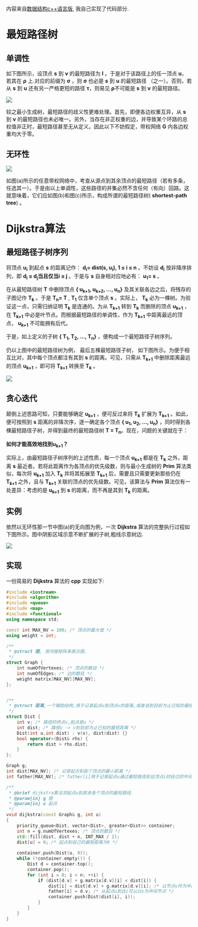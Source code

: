 内容来自[数据结构c++语言版](https://book.douban.com/subject/25859528/), 我自己实现了代码部分.

# 最短路径树

## 单调性
如下图所示，设顶点 **s** 到 **v** 的最短路径为 **l** 。于是对于该路径上的任一顶点 **u**，若其在 **ρ** 上.对应的前缀为 **σ** ，则 **σ** 也必是 **s** 到 **u** 的最短路径 （之一）。否则，若从 **s** 到 **u** 还有另一严格更短的路径 **τ**，则易见 **ρ**不可能是 **s** 到 **v** 的最短路径。

![](./pic/shortest_path_mono.jpg)



较之最小生成树，最短路径的歧义性更难处理。首先，即便各边权重互异，从 **s** 到 **v** 的最短路径也未必唯一。另外，当存在非正权重的边，并导致某个环路的总权值非正时，最短路径甚至无从定义。因此以下不妨假定，带权网络 **G** 内各边权重均大于零。



## 无环性

![](./pic/shortest_path_tree.jpg)

如图(a)所示的任意带权网络中，考查从源点到其余顶点的最短路径（若有多条，任选其一）。于是由以上单调性，这些路径的并集必然不含任何（有向）回路。这就意味着，它们应如图(b)和图(c)所示，构成所谓的最短路径树( **shortest-path tree**) 。

# Dijkstra算法

## 最短路径子树序列

将顶点 **u<sub>i</sub>** 到起点 **s** 的距离记作： **d<sub>i</sub>= dist(s, u<sub>i</sub>), 1 ≤ i ≤ n** 。不妨设  **d<sub>i</sub>**  按非降序排列，即 **d<sub>i</sub> ≤ d<sub>j</sub>当且仅当i ≤ j** 。于是与 **s** 自身相对应地必有： **u<sub>1</sub>= s** 。

在从最短路径树 **T** 中删除顶点 **{ u<sub>k+1</sub>, u<sub>k+2</sub>, ..., u<sub>n</sub>}** 及其关联各边之后，将残存的子图记作 **T<sub>k</sub>** 。于是 **T<sub>n</sub>= T** , **T<sub>1</sub>** 仅含单个顶点 **s** 。实际上， **T<sub>k</sub>** 必为一棵树。为验证这一点，只需归纳证明  **T<sub>k</sub>** 是连通的。为从 **T<sub>k+1</sub>** 转到 **T<sub>k</sub>** 而删除的顶点 **u<sub>k+1</sub>** ，在 **T<sub>k+1</sub>** 中必是叶节点。而根据最短路径的单调性，作为 **T<sub>k+1</sub>** 中距离最远的顶点， **u<sub>k+1</sub>** 不可能拥有后代。

于是，如上定义的子树 **{ T<sub>1</sub>, T<sub>2</sub>, ..., T<sub>n</sub>}** ，便构成一个最短路径子树序列。

仍以上图中的最短路径树为例， 最后五棵最短路径子树， 如下图所示。为便于相互比对，其中每个顶点都注有其到 **s** 的距离。可见，只需从 **T<sub>k+1</sub>** 中删除距离最远的顶点 **u<sub>k+1</sub>** ，即可将 **T<sub>k+1</sub>** 转换至 **T<sub>k</sub>** 。

![](./pic/shortest_path_tree.png)

## 贪心迭代

颠倒上述思路可知，只要能够确定 **u<sub>k+1</sub>** ，便可反过来将 **T<sub>k</sub>** 扩展为 **T<sub>k+1</sub>** 。如此，便可按照到 **s** 距离的非降次序，逐一确定各个顶点 **{ u<sub>1</sub>, u<sub>2</sub>, ..., u<sub>n</sub>}** ，同时得到各棵最短路径子树，并得到最终的最短路径树 **T = T<sub>n</sub>**。现在，问题的关键就在于：

 **如何才能高效地找到u<sub>k+1</sub>？**

实际上，由最短路径子树序列的上述性质，每一个顶点 **u<sub>k+1</sub>** 都是在 **T<sub>k</sub>** 之外，距离 **s** 最近者。若将此距离作为各顶点的优先级数，则与最小生成树的 **Prim** 算法类似，每次将 **u<sub>k+1</sub>** 加入 **T<sub>k</sub>** 并将其拓展至 **T<sub>k+1</sub>** 后，需要且只需要更新那些仍在 **T<sub>k+1</sub>** 之外，且与 **T<sub>k+1</sub>** 关联的顶点的优先级数。可见，该算法与 **Prim** 算法仅有一处差异：考虑的是 **u<sub>k+1</sub>** 到 **s** 的距离，而不再是其到 **T<sub>k</sub>** 的距离。

## 实例

依然以无环性那一节中图(a)的无向图为例，一次 **Dijkstra** 算法的完整执行过程如下图所示。图中阴影区域示意不断扩展的子树,粗线示意树边.

![](./pic/dijkstra_example.png)

## 实现

一份简易的 **Dijkstra** 算法的 **cpp** 实现如下:

```cpp
#include <iostream>
#include <algorithm>
#include <queue>
#include <map>
#include <functional>
using namespace std;

const int MAX_NV = 100;	/* 顶点的最大值 */
using weight = int;

/**
 * @struct 图, 用邻接矩阵来表示图.
 */
struct Graph {
	int numOfVertexes; /* 顶点的数目 */
	int numOfEdges;	/* 边的数目 */
	weight matrix[MAX_NV][MAX_NV];
};


/**
 * @struct 距离,一个辅助结构,用于记录起点u到顶点v的距离,或者说到目前为止已知的最短距离
 */
struct Dist {
	int v; /* 路径的终点v,起点是u */
	int dist; /* 路径u -> v到目前为止已知的最短距离 */
	Dist(int u,int dist) : v(v), dist(dist) {}
	bool operator>(Dist& rhs) {
		return dist > rhs.dist;
	}
};

Graph g;
int dist[MAX_NV]; /* 记录起点到各个顶点的最小距离 */
int father[MAX_NV]; /* father[i]用于记录起点u通过最短路径到达顶点i时经过的中间顶点的编号 */

/**
 * @brief dijkstra算法求起点u到其余各个顶点的最短路径.
 * @param[in] g 图
 * @param[in] u 起点
 */
void dijkstra(const Graph& g, int u)
{
	priority_queue<Dist, vector<Dist>, greater<Dist>> container;
	int n = g.numOfVertexes; /* 顶点的数目 */
	std::fill(dist, dist + n, INT_MAX / 2);
	dist[u] = 0; /* 起点到自己的最短距离为0 */
	
	container.push(Dist(u, 0));
	while (!container.empty()) {
		Dist d = container.top(); 
		container.pop(); 
		for (int i = 0; i < n; ++i) {
			if (dist[d.v] + g.matrix[d.v][i] < dist[i]) {
				dist[i] = dist[d.v] + g.matrix[d.v][i];	/* 以节点v作为中间节点,从u到i距离更短 */
				father[i] = d.v; /* 从起点u到达i可以以v为中间节点 */
				container.push(Dist(dist[i], i));
			}
		}
	}
}


```





